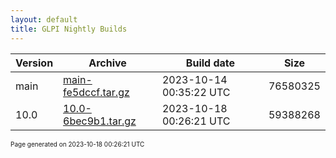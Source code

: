 ```yaml
---
layout: default
title: GLPI Nightly Builds
---
```


Version|Archive|Build date|Size
---|---|---|---
main|[main-fe5dccf.tar.gz](main-fe5dccf.tar.gz)|2023-10-14 00:35:22 UTC|76580325
10.0|[10.0-6bec9b1.tar.gz](10.0-6bec9b1.tar.gz)|2023-10-18 00:26:21 UTC|59388268

<font size="1">Page generated on 2023-10-18 00:26:21 UTC</font>
